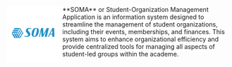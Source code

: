 <img align="left" height="128" src="./frontend/src/assets/soma_logo.png" />
**SOMA** or Student-Organization Management Application is an information system designed to streamline the management of student organizations, including their events, memberships, and finances. This system aims to enhance organizational efficiency and provide centralized tools for managing all aspects of student-led groups within the academe.
